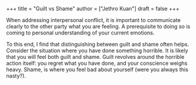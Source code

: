 +++
title = "Guilt vs Shame"
author = ["Jethro Kuan"]
draft = false
+++

When addressing interpersonal conflict, it is important to communicate clearly
to the other party what you are feeling. A prerequisite to doing so is coming to
personal understanding of your current emotions.

To this end, I find that distinguishing between guilt and shame often helps.
Consider the situation where you have done something horrible. It is likely that
you will feel both guilt and shame. Guilt revolves around the horrible action
itself: you regret what you have done, and your conscience weighs heavy. Shame,
is where you feel bad about yourself (were you always this nasty?).
